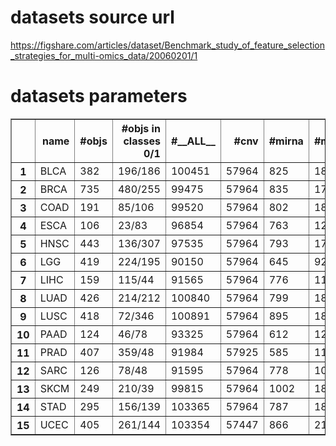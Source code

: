 # datasets source url
https://figshare.com/articles/dataset/Benchmark_study_of_feature_selection_strategies_for_multi-omics_data/20060201/1

# datasets parameters
<div>
<table border="1" class="dataframe">
  <thead>
    <tr style="text-align: right;">
      <th></th>
      <th>name</th>
      <th>#objs</th>
      <th>#objs in classes 0/1</th>
      <th>#__ALL__</th>
      <th>#cnv</th>
      <th>#mirna</th>
      <th>#mutation</th>
      <th>#rna</th>
    </tr>
  </thead>
  <tbody>
    <tr>
      <th>1</th>
      <td>BLCA</td>
      <td>382</td>
      <td>196/186</td>
      <td>100451</td>
      <td>57964</td>
      <td>825</td>
      <td>18576</td>
      <td>23081</td>
    </tr>
    <tr>
      <th>2</th>
      <td>BRCA</td>
      <td>735</td>
      <td>480/255</td>
      <td>99475</td>
      <td>57964</td>
      <td>835</td>
      <td>17974</td>
      <td>22694</td>
    </tr>
    <tr>
      <th>3</th>
      <td>COAD</td>
      <td>191</td>
      <td>85/106</td>
      <td>99520</td>
      <td>57964</td>
      <td>802</td>
      <td>18537</td>
      <td>22210</td>
    </tr>
    <tr>
      <th>4</th>
      <td>ESCA</td>
      <td>106</td>
      <td>23/83</td>
      <td>96854</td>
      <td>57964</td>
      <td>763</td>
      <td>12627</td>
      <td>25494</td>
    </tr>
    <tr>
      <th>5</th>
      <td>HNSC</td>
      <td>443</td>
      <td>136/307</td>
      <td>97535</td>
      <td>57964</td>
      <td>793</td>
      <td>17247</td>
      <td>21520</td>
    </tr>
    <tr>
      <th>6</th>
      <td>LGG</td>
      <td>419</td>
      <td>224/195</td>
      <td>90150</td>
      <td>57964</td>
      <td>645</td>
      <td>9234</td>
      <td>22297</td>
    </tr>
    <tr>
      <th>7</th>
      <td>LIHC</td>
      <td>159</td>
      <td>115/44</td>
      <td>91565</td>
      <td>57964</td>
      <td>776</td>
      <td>11820</td>
      <td>20994</td>
    </tr>
    <tr>
      <th>8</th>
      <td>LUAD</td>
      <td>426</td>
      <td>214/212</td>
      <td>100840</td>
      <td>57964</td>
      <td>799</td>
      <td>18387</td>
      <td>23681</td>
    </tr>
    <tr>
      <th>9</th>
      <td>LUSC</td>
      <td>418</td>
      <td>72/346</td>
      <td>100891</td>
      <td>57964</td>
      <td>895</td>
      <td>18499</td>
      <td>23524</td>
    </tr>
    <tr>
      <th>10</th>
      <td>PAAD</td>
      <td>124</td>
      <td>46/78</td>
      <td>93325</td>
      <td>57964</td>
      <td>612</td>
      <td>12391</td>
      <td>22348</td>
    </tr>
    <tr>
      <th>11</th>
      <td>PRAD</td>
      <td>407</td>
      <td>359/48</td>
      <td>91984</td>
      <td>57925</td>
      <td>585</td>
      <td>11701</td>
      <td>21769</td>
    </tr>
    <tr>
      <th>12</th>
      <td>SARC</td>
      <td>126</td>
      <td>78/48</td>
      <td>91595</td>
      <td>57964</td>
      <td>778</td>
      <td>10000</td>
      <td>22842</td>
    </tr>
    <tr>
      <th>13</th>
      <td>SKCM</td>
      <td>249</td>
      <td>210/39</td>
      <td>99815</td>
      <td>57964</td>
      <td>1002</td>
      <td>18592</td>
      <td>22248</td>
    </tr>
    <tr>
      <th>14</th>
      <td>STAD</td>
      <td>295</td>
      <td>156/139</td>
      <td>103365</td>
      <td>57964</td>
      <td>787</td>
      <td>18580</td>
      <td>26027</td>
    </tr>
    <tr>
      <th>15</th>
      <td>UCEC</td>
      <td>405</td>
      <td>261/144</td>
      <td>103354</td>
      <td>57447</td>
      <td>866</td>
      <td>21052</td>
      <td>23978</td>
    </tr>
  </tbody>
</table>
</div>

